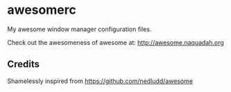 # awesomerc

My awesome window manager configuration files.

Check out the awesomeness of awesome at: http://awesome.naquadah.org

## Credits

Shamelessly inspired from https://github.com/nedludd/awesome
